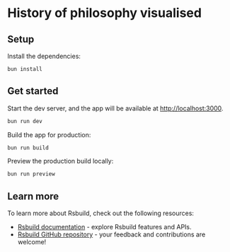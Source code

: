 # History of philosophy visualised

## Setup

Install the dependencies:

```bash
bun install
```

## Get started

Start the dev server, and the app will be available at [http://localhost:3000](http://localhost:3000).

```bash
bun run dev
```

Build the app for production:

```bash
bun run build
```

Preview the production build locally:

```bash
bun run preview
```

## Learn more

To learn more about Rsbuild, check out the following resources:

- [Rsbuild documentation](https://rsbuild.rs) - explore Rsbuild features and APIs.
- [Rsbuild GitHub repository](https://github.com/web-infra-dev/rsbuild) - your feedback and contributions are welcome!
